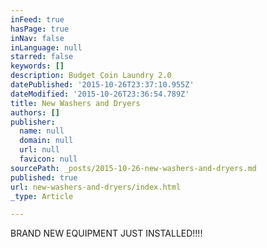 ```yaml
---
inFeed: true
hasPage: true
inNav: false
inLanguage: null
starred: false
keywords: []
description: Budget Coin Laundry 2.0
datePublished: '2015-10-26T23:37:10.955Z'
dateModified: '2015-10-26T23:36:54.789Z'
title: New Washers and Dryers
authors: []
publisher:
  name: null
  domain: null
  url: null
  favicon: null
sourcePath: _posts/2015-10-26-new-washers-and-dryers.md
published: true
url: new-washers-and-dryers/index.html
_type: Article

---
```

BRAND NEW EQUIPMENT JUST INSTALLED!!!!